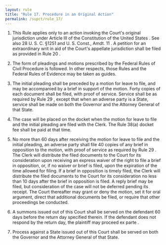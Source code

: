 ```yaml
---
layout: rule
title: "Rule 17. Procedure in an Original Action"
permalink: /supct/rule_17/
---
```


1. This Rule applies only to an action invoking the Court's original jurisdiction under Article III of the Constitution of the United States . See also 28 U. S. C. §1251 and U. S. Const., Amdt. 11 . A petition for an extraordinary writ in aid of the Court's appellate jurisdiction shall be filed as provided in Rule 20 .


2. The form of pleadings and motions prescribed by the Federal Rules of Civil Procedure is followed. In other respects, those Rules and the Federal Rules of Evidence may be taken as guides.


3. The initial pleading shall be preceded by a motion for leave to file, and may be accompanied by a brief in support of the motion. Forty copies of each document shall be filed, with proof of service. Service shall be as required by Rule 29 , except that when an adverse party is a State, service shall be made on both the Governor and the Attorney General of that State.


4. The case will be placed on the docket when the motion for leave to file and the initial pleading are filed with the Clerk. The Rule 38(a) docket fee shall be paid at that time.


5. No more than 60 days after receiving the motion for leave to file and the initial pleading, an adverse party shall file 40 copies of any brief in opposition to the motion, with proof of service as required by Rule 29 . The Clerk will distribute the filed documents to the Court for its consideration upon receiving an express waiver of the right to file a brief in opposition, or, if no waiver or brief is filed, upon the expiration of the time allowed for filing. If a brief in opposition is timely filed, the Clerk will distribute the filed documents to the Court for its consideration no less than 10 days after the brief in opposition is filed. A reply brief may be filed, but consideration of the case will not be deferred pending its receipt. The Court thereafter may grant or deny the motion, set it for oral argument, direct that additional documents be filed, or require that other proceedings be conducted.


6. A summons issued out of this Court shall be served on the defendant 60 days before the return day specified therein. If the defendant does not respond by the return day, the plaintiff may proceed ex parte .


7. Process against a State issued out of this Court shall be served on both the Governor and the Attorney General of that State.
